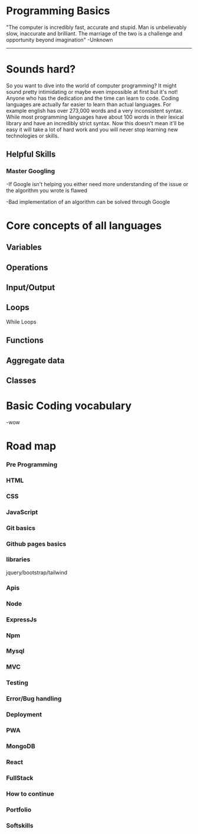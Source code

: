 # Programming Basics

"The computer is incredibly fast, accurate and stupid. Man is unbelievably slow, inaccurate and brilliant. The marriage of the two is a challenge and opportunity beyond imagination"  -Unknown

<hr>
    
# Sounds hard?
 So you want to dive into the world of computer programming? It might sound pretty intimidating or maybe even impossible at first but it's not! Anyone who has the dedication and the time can learn to code. Coding languages are actually far easier to learn than actual languages. For example english has over 273,000 words and a very inconsistent syntax. While most programming languages have about 100 words in their lexical library and have an incredibly strict syntax. 
Now this doesn't mean it'll be easy it will take a lot of hard work and you will never stop learning new technologies or skills.

  ## Helpful Skills
   ### Master Googling
-If Google isn't helping you either need more understanding of the issue or the algorithm you wrote is flawed

-Bad implementation of an algorithm can be solved through Google


# Core concepts of all languages 

 ##  Variables
 ## Operations
 ## Input/Output
 ## Loops
 While Loops
 ## Functions
 ## Aggregate data
 ## Classes

    



# Basic Coding vocabulary

-wow

# Road map

### Pre Programming
### HTML
### CSS
### JavaScript
### Git basics
### Github pages basics
### libraries
jquery/bootstrap/tailwind
### Apis
### Node
### ExpressJs
### Npm
### Mysql
### MVC
### Testing
### Error/Bug handling 
### Deployment
### PWA
### MongoDB
### React
### FullStack
### How to continue
### Portfolio
### Softskills
